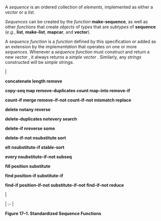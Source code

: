  



A *sequence* is an ordered collection of *elements*, implemented as either a *vector* or a *list*. 



*Sequences* can be created by the *function* **make-sequence**, as well as other *functions* that create *objects* of *types* that are *subtypes* of **sequence** (*e.g.*, **list**, **make-list**, **mapcar**, and **vector**). 



A *sequence function* is a *function* defined by this specification or added as an extension by the *implementation* that operates on one or more *sequences*. Whenever a *sequence function* must construct and return a new *vector* , it always returns a *simple vector* . Similarly, any *strings* constructed will be *simple strings*. 



|<p>**concatenate length remove** </p><p>**copy-seq map remove-duplicates count map-into remove-if** </p><p>**count-if merge remove-if-not count-if-not mismatch replace** </p><p>**delete notany reverse** </p><p>**delete-duplicates notevery search** </p><p>**delete-if nreverse some** </p><p>**delete-if-not nsubstitute sort** </p><p>**elt nsubstitute-if stable-sort** </p><p>**every nsubstitute-if-not subseq** </p><p>**fill position substitute** </p><p>**find position-if substitute-if** </p><p>**find-if position-if-not substitute-if-not find-if-not reduce**</p>|

| :- |





**Figure 17–1. Standardized Sequence Functions** 



